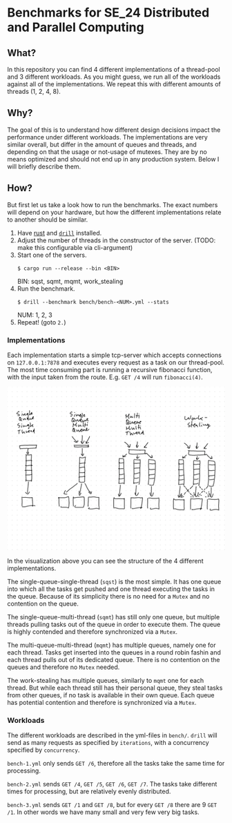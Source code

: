 # Benchmarks for SE_24 Distributed and Parallel Computing

## What?

In this repository you can find 4 different implementations of a thread-pool and 3 different workloads. As you might guess, we run all of the workloads against all of the implementations. We repeat this with different amounts of threads (1, 2, 4, 8).

## Why?

The goal of this is to understand how different design decisions impact the performance under different workloads. The implementations are very similar overall, but differ in the amount of queues and threads, and depending on that the usage or not-usage of mutexes. They are by no means optimized and should not end up in any production system. Below I will briefly describe them.

## How?

But first let us take a look how to run the benchmarks. The exact numbers will depend on your hardware, but how the different implementations relate to another should be similar.

1. Have [rust](https://www.rust-lang.org/tools/install) and [`drill`](https://github.com/fcsonline/drill#install) installed.
2. Adjust the number of threads in the constructor of the server. (TODO: make this configurable via cli-argument)
3. Start one of the servers.
    ```console
    $ cargo run --release --bin <BIN>
    ```
    BIN: sqst, sqmt, mqmt, work_stealing
4. Run the benchmark.
    ```console
    $ drill --benchmark bench/bench-<NUM>.yml --stats
    ```
    NUM: 1, 2, 3
5. Repeat! (goto `2.`)

### Implementations

Each implementation starts a simple tcp-server which accepts connections on `127.0.0.1:7878` and executes every request as a task on our thread-pool. The most time consuming part is running a recursive fibonacci function, with the input taken from the route. E.g. `GET /4` will run `fibonacci(4)`.

![visualization of the 4 different implementations](./implementations.png)

In the visualization above you can see the structure of the 4 different implementations.

The single-queue-single-thread (`sqst`) is the most simple. It has one queue into which all the tasks get pushed and one thread executing the tasks in the queue. Because of its simplicity there is no need for a `Mutex` and no contention on the queue.

The single-queue-multi-thread (`sqmt`) has still only one queue, but multiple threads pulling tasks out of the queue in order to execute them. The queue is highly contended and therefore synchronized via a `Mutex`.

The multi-queue-multi-thread (`mqmt`) has multiple queues, namely one for each thread. Tasks get inserted into the queues in a round robin fashin and each thread pulls out of its dedicated queue. There is no contention on the queues and therefore no `Mutex` needed.

The work-stealing has multiple queues, similarly to `mqmt` one for each thread. But while each thread still has their personal queue, they steal tasks from other queues, if no task is available in their own queue. Each queue has potential contention and therefore is synchronized via a `Mutex`.

### Workloads

The different workloads are described in the yml-files in `bench/`. `drill` will send as many requests as specified by `iterations`, with a concurrency specified by `concurrency`.

`bench-1.yml` only sends `GET /6`, therefore all the tasks take the same time for processing.

`bench-2.yml` sends `GET /4`, `GET /5`, `GET /6`, `GET /7`. The tasks take different times for processing, but are relatively evenly distributed.

`bench-3.yml` sends `GET /1` and `GET /8`, but for every `GET /8` there are 9 `GET /1`. In other words we have many small and very few very big tasks.
